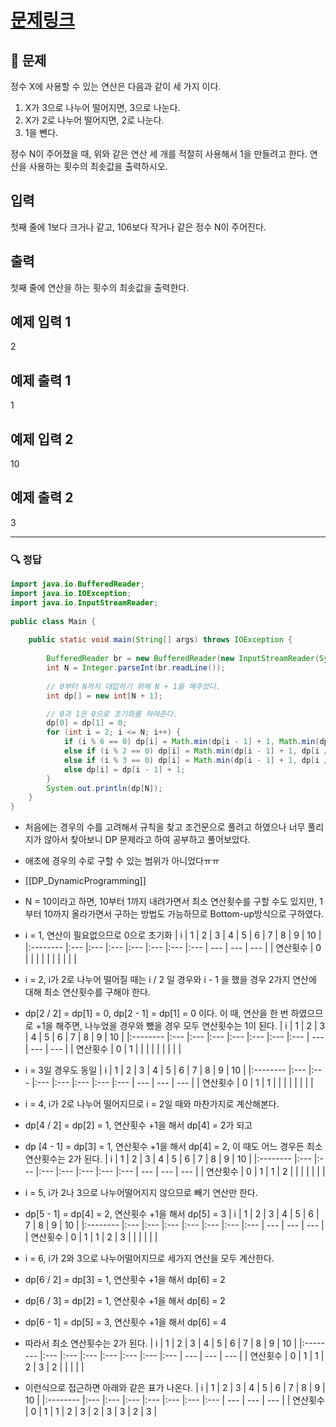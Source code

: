 # [문제링크](https://www.acmicpc.net/problem/1463)

## 📝 문제

정수 X에 사용할 수 있는 연산은 다음과 같이 세 가지 이다.

1.  X가 3으로 나누어 떨어지면, 3으로 나눈다.
2.  X가 2로 나누어 떨어지면, 2로 나눈다.
3.  1을 뺀다.

정수 N이 주어졌을 때, 위와 같은 연산 세 개를 적절히 사용해서 1을 만들려고 한다. 연산을 사용하는 횟수의 최솟값을 출력하시오.

## 입력

첫째 줄에 1보다 크거나 같고, 106보다 작거나 같은 정수 N이 주어진다.

## 출력

첫째 줄에 연산을 하는 횟수의 최솟값을 출력한다.

## 예제 입력 1 

2

## 예제 출력 1 

1

## 예제 입력 2 

10

## 예제 출력 2 

3


---

### 🔍 정답

```java
import java.io.BufferedReader;  
import java.io.IOException;  
import java.io.InputStreamReader;  
  
public class Main {  
  
    public static void main(String[] args) throws IOException {  
  
        BufferedReader br = new BufferedReader(new InputStreamReader(System.in));  
        int N = Integer.parseInt(br.readLine());  
        
        // 0부터 N까지 대입하기 위해 N + 1을 해주었다.
        int dp[] = new int[N + 1];  

		// 0과 1은 0으로 초기화를 하여준다.
        dp[0] = dp[1] = 0;  
        for (int i = 2; i <= N; i++) {  
            if (i % 6 == 0) dp[i] = Math.min(dp[i - 1] + 1, Math.min(dp[i / 2] + 1, dp[i / 3] + 1));  
            else if (i % 2 == 0) dp[i] = Math.min(dp[i - 1] + 1, dp[i / 2] + 1);  
            else if (i % 3 == 0) dp[i] = Math.min(dp[i - 1] + 1, dp[i / 3] + 1);  
            else dp[i] = dp[i - 1] + 1;  
        }  
        System.out.println(dp[N]);  
    }  
}
```
- 처음에는 경우의 수를 고려해서 규칙을 찾고 조건문으로 풀려고 하였으나 너무 풀리지가 않아서 찾아보니 DP 문제라고 하여 공부하고 풀어보았다.
- 애초에 경우의 수로 구할 수 있는 범위가 아니었다ㅠㅠ
- [[DP_DynamicProgramming]]
- N = 10이라고 하면, 10부터 1까지 내려가면서 최소 연산횟수를 구할 수도 있지만, 1부터 10까지 올라가면서 구하는 방법도 가능하므로 Bottom-up방식으로 구하였다.
- i = 1, 연산이 필요없으므로 0으로 초기화
| i        | 1   | 2   | 3   | 4   | 5   | 6   | 7   | 8   | 9   | 10  |
|:-------- |:--- |:--- |:--- |:--- |:--- |:--- |:--- | --- | --- | --- |
| 연산횟수 | 0   |     |     |     |     |     |     |     |     |     |

- i = 2, i가 2로 나누어 떨어질 때는 i / 2 일 경우와 i - 1 을 했을 경우 2가지 연산에 대해 최소 연산횟수를 구해야 한다.
- dp[2 / 2] = dp[1] = 0, dp[2 - 1] = dp[1] = 0 이다. 이 때, 연산을 한 번 하였으므로 +1을 해주면, 나누었을 경우와 뺐을 경우 모두 연산횟수는 1이 된다.
| i        | 1   | 2   | 3   | 4   | 5   | 6   | 7   | 8   | 9   | 10  |
|:-------- |:--- |:--- |:--- |:--- |:--- |:--- |:--- | --- | --- | --- |
| 연산횟수 | 0   | 1   |     |     |     |     |     |     |     |     |

- i = 3일 경우도 동일
| i        | 1   | 2   | 3   | 4   | 5   | 6   | 7   | 8   | 9   | 10  |
|:-------- |:--- |:--- |:--- |:--- |:--- |:--- |:--- | --- | --- | --- |
| 연산횟수 | 0   | 1   | 1   |     |     |     |     |     |     |     |

- i = 4, i가 2로 나누어 떨어지므로 i = 2일 때와 마찬가지로 계산해본다.
- dp[4 / 2] = dp[2] = 1, 연산횟수 +1을 해서 dp[4] = 2가 되고
- dp [4 - 1] = dp[3] = 1, 연산횟수 +1을 해서 dp[4] = 2, 이 때도 어느 경우든 최소 연산횟수는 2가 된다.
| i        | 1   | 2   | 3   | 4   | 5   | 6   | 7   | 8   | 9   | 10  |
|:-------- |:--- |:--- |:--- |:--- |:--- |:--- |:--- | --- | --- | --- |
| 연산횟수 | 0   | 1   | 1   | 2   |     |     |     |     |     |     |

- i = 5, i가 2나 3으로 나누어떨어지지 않으므로 빼기 연산만 한다.
- dp[5 - 1] = dp[4] = 2, 연산횟수 +1을 해서 dp[5] = 3
| i        | 1   | 2   | 3   | 4   | 5   | 6   | 7   | 8   | 9   | 10  |
|:-------- |:--- |:--- |:--- |:--- |:--- |:--- |:--- | --- | --- | --- |
| 연산횟수 | 0   | 1   | 1   | 2   | 3   |     |     |     |     |     |

- i = 6, i가 2와 3으로 나누어떨어지므로 세가지 연산을 모두 계산한다.
- dp[6 / 2] = dp[3] = 1, 연산횟수 +1을 해서 dp[6] = 2
- dp[6 / 3] = dp[2] = 1, 연산횟수 +1을 해서 dp[6] = 2
- dp[6 - 1] = dp[5] = 3, 연산횟수 +1을 해서 dp[6] = 4
- 따라서 최소 연산횟수는 2가 된다.
| i        | 1   | 2   | 3   | 4   | 5   | 6   | 7   | 8   | 9   | 10  |
|:-------- |:--- |:--- |:--- |:--- |:--- |:--- |:--- | --- | --- | --- |
| 연산횟수 | 0   | 1   | 1   | 2   | 3   | 2   |     |     |     |     |

- 이런식으로 접근하면 아래와 같은 표가 나온다.
| i        | 1   | 2   | 3   | 4   | 5   | 6   | 7   | 8   | 9   | 10  |
|:-------- |:--- |:--- |:--- |:--- |:--- |:--- |:--- | --- | --- | --- |
| 연산횟수 | 0   | 1   | 1   | 2   | 3   | 2   | 3   | 3   | 2   | 3    |
